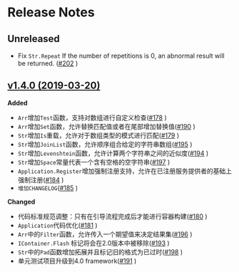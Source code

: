 # Release Notes

## Unreleased

- Fix `Str.Repeat` If the number of repetitions is 0, an abnormal result will be returned. ([#202](https://github.com/CatLib/Core/issues/202) )

## [v1.4.0 (2019-03-20)](https://github.com/CatLib/Core/releases/tag/v1.4.0)

**Added**

- `Arr`增加`Test`函数，支持对数组进行自定义检查([#178](https://github.com/CatLib/Core/issues/178) )
- `Arr`增加`Set`函数，允许替换匹配值或者在尾部增加替换值([#190](https://github.com/CatLib/Core/issues/190) )
- `Str`增加`Is`重载，允许对于数组类型的模式进行匹配([#179](https://github.com/CatLib/Core/issues/179) )
- `Str`增加`JoinList`函数，允许顺序组合给定的字符串数组([#195](https://github.com/CatLib/Core/issues/195) )
- `Str`增加`Levenshtein`函数，允许计算两个字符串之间的近似度([#194](https://github.com/CatLib/Core/issues/194) )
- `Str`增加`Space`常量代表一个含有空格的空字符串([#197](https://github.com/CatLib/Core/issues/197) )
- `Application.Register`增加强制注册支持，允许在已注册服务提供者的基础上强制注册([#184](https://github.com/CatLib/Core/issues/184) )
- `增加CHANGELOG`([#185](https://github.com/CatLib/Core/issues/185) )

**Changed**

- 代码标准规范调整：只有在引导流程完成后才能进行容器构建([#180](https://github.com/CatLib/Core/issues/180) )
- `Application`代码优化([#181](https://github.com/CatLib/Core/issues/181) )
- `Arr`中的`Filter`函数，允许传入一个期望值来决定结果集([#196](https://github.com/CatLib/Core/issues/196) )
- `IContainer.Flash` 标记将会在2.0版本中被移除([#193](https://github.com/CatLib/Core/issues/193) )
- `Str`中的`Pad`函数增加拓展并且标记旧的格式为已过时([#198](https://github.com/CatLib/Core/issues/198) )
- 单元测试项目升级到4.0 framework([#191](https://github.com/CatLib/Core/issues/191) )